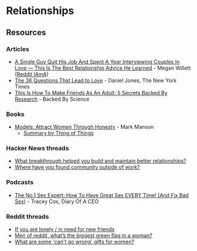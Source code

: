 # Relationships

## Resources

### Articles

* [A Single Guy Quit His Job And Spent A Year Interviewing Couples In Love — This Is The Best Relationship Advice He Learned](https://finance.yahoo.com/news/single-guy-quit-job-spent-152504115.html) - Megan Willett ([Reddit IAmA](https://www.reddit.com/r/IAmA/comments/1xpj77/iama\_single\_guy\_who\_quit\_his\_job\_and\_spent\_the/))
* [The 36 Questions That Lead to Love](https://www.nytimes.com/2015/01/09/style/no-37-big-wedding-or-small.html) - Daniel Jones, The New York Times
* [This Is How To Make Friends As An Adult: 5 Secrets Backed By Research](https://www.bakadesuyo.com/2017/02/how-to-make-friends-as-an-adult/?utm\_source=sumome\&utm\_medium=twitter\&utm\_campaign=sumome\_share) - Backed By Science

### Books

* [Models: Attract Women Through Honesty](https://markmanson.net/books/models) - Mark Manson
  * [Summary by Thing of Things](https://thingofthings.wordpress.com/2018/05/25/models-a-summary/)

### Hacker News threads

* [What breakthrough helped you build and maintain better relationships?](https://news.ycombinator.com/item?id=41810889)
* [Where have you found community outside of work?](https://news.ycombinator.com/item?id=36128618)

### Podcasts

* [The No.1 Sex Expert: How To Have Great Sex EVERY Time! (And Fix Bad Sex)](https://www.youtube.com/watch?v=2Ait0WaCNCw) - Tracey Cox, Diary Of A CEO

### Reddit threads

* [If you are lonely / in need for new friends](https://www.reddit.com/r/london/comments/1cu0sjd/if\_you\_are\_lonely\_in\_need\_for\_new\_friends/)
* [Men of reddit, what’s the biggest green flag in a woman?](https://www.reddit.com/r/AskReddit/comments/15oczn3/men\_of\_reddit\_whats\_the\_biggest\_green\_flag\_in\_a/)
* [What are some 'can't go wrong' gifts for women?](https://www.reddit.com/r/AskUK/comments/zc3wnk/what\_are\_some\_cant\_go\_wrong\_gifts\_for\_women/)
